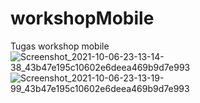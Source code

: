 # workshopMobile
Tugas workshop mobile
![Screenshot_2021-10-06-23-13-14-38_43b47e195c10602e6deea469b9d7e993](https://user-images.githubusercontent.com/55994225/136243147-09624d73-dbb4-4b29-a6aa-e9409eb908d2.jpg)
![Screenshot_2021-10-06-23-13-19-99_43b47e195c10602e6deea469b9d7e993](https://user-images.githubusercontent.com/55994225/136243166-61e5f5ca-2ff7-4e22-bf65-983085a9f979.jpg)
